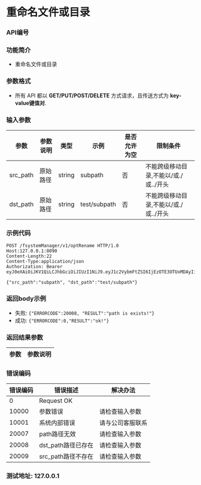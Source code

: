 重命名文件或目录
=================================

### API编号

### 功能简介
* 重命名文件或目录

### 参数格式

* 所有 API 都以 **GET/PUT/POST/DELETE** 方式请求，且传送方式为 **key-value键值对**.

### 输入参数


 参数           |参数说明                 |  类型       |   示例         |是否允许为空|  限制条件
----------------|-------------------------|-------------|----------------|------------|---------------------
src_path        |原始路径                 |string       |  subpath       |否          |不能跨级移动目录,不能以/或./或../开头
dst_path        |原始路径                 |string       |  test/subpath  |否          |不能跨级移动目录,不能以/或./或../开头


### 示例代码

    POST /fsystemManager/v1/optRename HTTP/1.0
    Host:127.0.0.1:8090
    Content-Length:22
    Content-Type:application/json
    Authorization: Bearer eyJ0eXAiOiJKV1QiLCJhbGciOiJIUzI1NiJ9.eyJ1c2VybmFtZSI6IjEzOTE3OTUxMDAyIiwiZXhwIjoxNzM3MzY3MzkzLCJwYXNzd29yZCI6ImxvdmVAMTIzNDU2In0.kD_xVbRlqFx6FzwVUOdDLld72ISUfTmIbYSh9RpiO1E

    {"src_path":"subpath", "dst_path":"test/subpath"}

### 返回body示例

* 失败: `{"ERRORCODE":20008, "RESULT":"path is exists!"}`
* 成功: `{"ERRORCODE":0,"RESULT":"ok!"}`


### 返回结果参数

参数            | 参数说明
----------------|-------------------------------


### 错误编码

错误编码    | 错误描述                  | 解决办法
------------|---------------------------|------------------
0           | Request OK                |
10000       | 参数错误                  | 请检查输入参数
10001       | 系统内部错误              | 请与公司客服联系
20007       | path路径无效              | 请检查输入参数
20008       | dst_path路径已存在        | 请检查输入参数
20009       | src_path路径不存在        | 请检查输入参数

### 测试地址: 127.0.0.1

